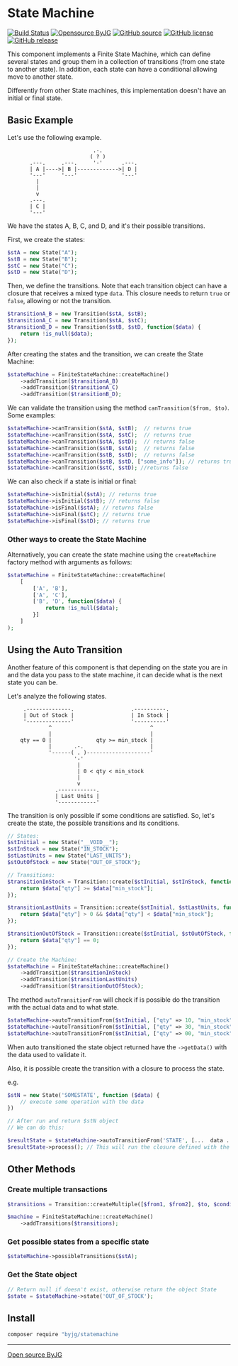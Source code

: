 # State Machine

[![Build Status](https://github.com/byjg/statemachine/actions/workflows/phpunit.yml/badge.svg?branch=master)](https://github.com/byjg/statemachine/actions/workflows/phpunit.yml)
[![Opensource ByJG](https://img.shields.io/badge/opensource-byjg-success.svg)](http://opensource.byjg.com)
[![GitHub source](https://img.shields.io/badge/Github-source-informational?logo=github)](https://github.com/byjg/statemachine/)
[![GitHub license](https://img.shields.io/github/license/byjg/statemachine.svg)](https://opensource.byjg.com/opensource/licensing.html)
[![GitHub release](https://img.shields.io/github/release/byjg/statemachine.svg)](https://github.com/byjg/statemachine/releases/)

This component implements a Finite State Machine, which can define several states and group them in a collection
of transitions (from one state to another state). In addition, each state can have a conditional allowing move to another state.

Differently from other State machines, this implementation doesn't have an initial or final state.

## Basic Example

Let's use the following example.

```text
                           .-.
                          ( ? )
       .---.     .---.     '-'      .---.
       | A |---->| B |------------->| D |
       '---'     '---'              '---'
         |
         |
         v
       .---.
       | C |
       '---'
```

We have the states A, B, C, and D, and it's their possible transitions.

First, we create the states:

```php
$stA = new State("A");
$stB = new State("B");
$stC = new State("C");
$stD = new State("D");
```

Then, we define the transitions. Note that each transition object can have a closure
that receives a mixed type `data`. This closure needs to return `true` or `false`,
allowing or not the transition.

```php
$transitionA_B = new Transition($stA, $stB);
$transitionA_C = new Transition($stA, $stC);
$transitionB_D = new Transition($stB, $stD, function($data) {
    return !is_null($data);
});
```

After creating the states and the transition, we can create the State Machine:

```php
$stateMachine = FiniteStateMachine::createMachine()
    ->addTransition($transitionA_B)
    ->addTransition($transitionA_C)
    ->addTransition($transitionB_D);
```

We can validate the transition using the method `canTransition($from, $to)`. Some examples:

```php
$stateMachine->canTransition($stA, $stB);  // returns true
$stateMachine->canTransition($stA, $stC);  // returns true
$stateMachine->canTransition($stA, $stD);  // returns false
$stateMachine->canTransition($stB, $stA);  // returns false
$stateMachine->canTransition($stB, $stD);  // returns false
$stateMachine->canTransition($stB, $stD, ["some_info"]); // returns true
$stateMachine->canTransition($stC, $stD); //returns false
```

We can also check if a state is initial or final:

```php
$stateMachine->isInitial($stA); // returns true
$stateMachine->isInitial($stB); // returns false
$stateMachine->isFinal($stA); // returns false
$stateMachine->isFinal($stC); // returns true
$stateMachine->isFinal($stD); // returns true
```

### Other ways to create the State Machine

Alternatively, you can create the state machine using the `createMachine` factory method with arguments as follows:

```php
$stateMachine = FiniteStateMachine::createMachine(
    [
        ['A', 'B'],
        ['A', 'C'],
        ['B', 'D', function($data) {
            return !is_null($data);
        }]
    ]
);
```

## Using the Auto Transition

Another feature of this component is that depending on the state you are in and the
data you pass to the state machine, it can decide what is the next state you can be.

Let's analyze the following states.

```text
     .--------------.                  .----------.
     | Out of Stock |                  | In Stock |
     '--------------'                  '----------'
             ^                               ^
             |                               |
    qty == 0 |              qty >= min_stock |
             |       .-.                     |
             '------( . )--------------------'
                     '-'
                      |
                      | 0 < qty < min_stock
                      |
                      v
               .------------.
               | Last Units |
               '------------'
```

The transition is only possible if some conditions are satisfied. So, let's create the state,
the possible transitions and its conditions.

```php
// States:
$stInitial = new State("__VOID__");
$stInStock = new State("IN_STOCK");
$stLastUnits = new State("LAST_UNITS");
$stOutOfStock = new State("OUT_OF_STOCK");

// Transitions:
$transitionInStock = Transition::create($stInitial, $stInStock, function ($data) {
    return $data["qty"] >= $data["min_stock"];
});

$transitionLastUnits = Transition::create($stInitial, $stLastUnits, function ($data) {
    return $data["qty"] > 0 && $data["qty"] < $data["min_stock"];
});

$transitionOutOfStock = Transition::create($stInitial, $stOutOfStock, function($data) {
    return $data["qty"] == 0;
});

// Create the Machine:
$stateMachine = FiniteStateMachine::createMachine()
    ->addTransition($transitionInStock)
    ->addTransition($transitionLastUnits)
    ->addTransition($transitionOutOfStock);
```

The method `autoTransitionFrom` will check if is possible do the transition with the actual data
and to what state.

```php
$stateMachine->autoTransitionFrom($stInitial, ["qty" => 10, "min_stock" => 20])); // returns LAST_UNITS
$stateMachine->autoTransitionFrom($stInitial, ["qty" => 30, "min_stock" => 20])); // returns IN_STOCK 
$stateMachine->autoTransitionFrom($stInitial, ["qty" => 00, "min_stock" => 20])); // returns OUT_OF_STOCK
```

When auto transitioned the state object returned have the `->getData()` with the data used to validate it.

Also, it is possible create the transition with a closure to process the state.

e.g.

```php
$stN = new State('SOMESTATE', function ($data) {
    // execute some operation with the data
})

// After run and return $stN object
// We can do this:

$resultState = $stateMachine->autoTransitionFrom('STATE', [...  data ...])); 
$resultState->process(); // This will run the closure defined with the data used to validate it. 
```

## Other Methods

### Create multiple transactions

```php
$transitions = Transition::createMultiple([$from1, $from2], $to, $condition);

$machine = FiniteStateMachine::createMachine()
    ->addTransitions($transitions);
```

### Get possible states from a specific state

```php
$stateMachine->possibleTransitions($stA);
```

### Get the State object

```php
// Return null if doesn't exist, otherwise return the object State
$state = $stateMachine->state('OUT_OF_STOCK');  
```

## Install

```bash
composer require "byjg/statemachine
```

----
[Open source ByJG](http://opensource.byjg.com)
